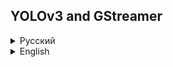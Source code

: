 ## YOLOv3 and GStreamer

<details>
<summary>Русский</summary>
<br/>

`YOLOv3` - модель для распознавания объектов на изображении.  
`GStreamer` - мультимедийная библиотека для работы с видео и аудио.  
`yolo_and_gst` - связка этих компонентов.  
На вход даёшь mp4-видео, на выходе получаешь его воспроизведение с подсвеченными обнаруженными объектами.  

![screenshot](https://github.com/itsroar/yolo_and_gst/releases/download/yolov3/screenshot.jpg)

**В этом проекте не используется OpenCV**

Для распознавания образов используется проект [ncnn](https://github.com/Tencent/ncnn) - это реализация алгоритма YOLOv3.

Вы можете попробовать эту программу без сборки. Скачайте готовую версию по [ссылке](https://github.com/itsroar/yolo_and_gst/releases/download/yolov3/yolo_and_gst.tar.gz).  
Для её запуска, возможно, потребуется установить зависимости (см. `Перед сборкой`).  
Также можете скачать [mp4-видео](https://github.com/itsroar/yolo_and_gst/releases/download/yolov3/example.mp4))  
[Оригинал](https://www.youtube.com/watch?v=WeQ-aeJd-Kk)

## Перед сборкой

Требуется установить зависимости. Выполните следующие команды:

> sudo apt install libgstreamer-1.0 libgstreamer-1.0-dev  
> sudo apt install libfreetype6 libfreetype6-dev

## Сборка

Откройте в терминале директорию, где хотите расположить проект, и выполните следующие команды:

> git clone [https://github.com/itsroar/yolo_and_gst]() --recurse-submodules  
> cd yolo_and_gst  
> mkdir build  
> cd build  
> cmake .. -DCMAKE_BUILD_TYPE=Release  
> make -j{кол-во_потоков}

В случае успешной сборки в папке `build` появится исполняемый файл `yolo_and_gst`.

## После сборки

В корне проекта создайте папку `res` и расположите в ней файлы-ресурсы используемые программой: шрифт для отрисовки текста, датасет для нейронной сети.  
Эти файлы вы можете взять из готовой версии программы, которую можно скачать по [ссылке](https://github.com/itsroar/yolo_and_gst/releases/download/yolov3/yolo_and_gst.tar.gz).  
Возьмите из архива `arial.ttf`, `mobilenetv2_yolov3.bin` и `mobilenetv2_yolov3.param`.

**Программа готова к запуску**

## Запуск

> ./yolo_and_gst &lt;путь_к_mp4-видео&gt;  
> ./yolo_and_gst &lt;путь_к_mp4-видео&gt; &lt;желаемый_fps&gt;

</details>

<details>
<summary>English</summary>
<br/>

`YOLOv3` - model for object detection in image.  
`GStreamer` - multimedia library for working with video and audio.  
`yolo_and_gst` - combination of these elements.  
Input: mp4 video  
Output: playback video with object detection

![screenshot](https://github.com/itsroar/yolo_and_gst/releases/download/yolov3/screenshot.jpg)

**This project does not use OpenCV**

For object detection uses project [ncnn](https://github.com/Tencent/ncnn) project - this is an implementation of the YOLOv3 algorithm.

You can try this program without building. Download the finished program from the [link](https://github.com/itsroar/yolo_and_gst/releases/download/yolov3/yolo_and_gst.tar.gz).  
To run it, you may need to install dependencies (see `Before building`).  
Also you may download [mp4-video](https://github.com/itsroar/yolo_and_gst/releases/download/yolov3/example.mp4))  
[Original](https://www.youtube.com/watch?v=WeQ-aeJd-Kk)

## Before building

Dependencies need to be installed. Run the following commands:

> sudo apt install libgstreamer-1.0 libgstreamer-1.0-dev  
> sudo apt install libfreetype6 libfreetype6-dev

## Building

Open the directory where you want to locate this project. Run the following commands:

> git clone [https://github.com/itsroar/yolo_and_gst]() --recurse-submodules  
> cd yolo_and_gst  
> mkdir build  
> cd build  
> cmake .. -DCMAKE_BUILD_TYPE=Release  
> make -j{thread_count}

If the build is successful, the executable file `yolo_and_gst` will appear in the `build` folder.

## After building

In the root of the project, create `res` folder and place the resource files used by the program in it: font for drawing text, dataset for neural network.  
You can take these files from the finished version of the program, which can be downloaded from [link](https://github.com/itsroar/yolo_and_gst/releases/download/yolov3/yolo_and_gst.tar.gz).  
Take from the archive `arial.ttf`, `mobilenetv2_yolov3.bin` и `mobilenetv2_yolov3.param`.

**The program is ready to run**

## Running

> ./yolo_and_gst &lt;mp4_path&gt;  
> ./yolo_and_gst &lt;mp4_path&gt; &lt;fps&gt;

</details>
